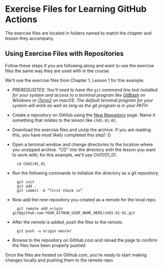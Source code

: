 # Exercise Files for Learning GitHub Actions 

The exercise files are located in folders named to match the chapter and lesson they accompany.

## Using Exercise Files with Repositories

Follow these steps if you are following along and want to use the exercise files the same way they are used with in the course.

We'll use the exercise files from Chapter 1, Lesson 1 for this example.

- *PREREQUSITES: You'll need to have the `git` command line tool installed for your system and access to a terminal program like [GitBash](https://gitforwindows.org/) on Windows or [iTerm2](https://www.iterm2.com/) on macOS.  The default terminal program for your system will work as well as long as the git program is in your PATH.*


- Create a repository on GitHub using the [New Repository](https://github.com/new) page.  Name it something that relates to the lesson like `ch01-01-01`.

- Download the exercise files and unzip the archive.  If you are reading this, you have most likely completed this step! :D

- Open a terminal window and change directories to the location where you unzipped archive.  "CD" into the directory with the lesson you want to work with; for this example, we'll use Ch01/01_01.

        cd Ch01/01_01

- Run the following commands to initialize the directory as a git repository.

        git init
        git add .
        git commit -m “first check in”

- Now add the new repository you created as a remote for the local repo.

        git remote add origin git@github.com:YOUR_GITHUB_USER_NAME_HERE/ch01-01-01.git
        
- After the remote is added, push the files to the remote.

        git push -u origin master
        
 - Browse to the repository on GitHub.com and reload the page to confirm the files have been properly pushed.
 
Once the files are hosted on GitHub.com, you're ready to start making changes locally and pushing them to the remote repo.
